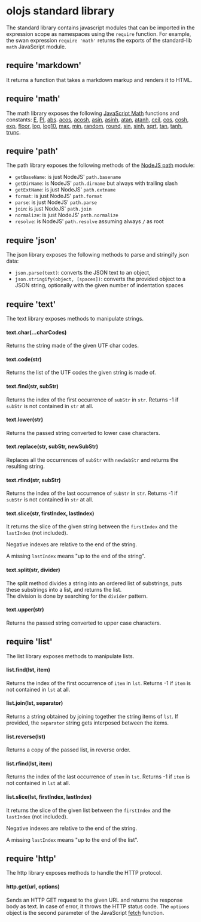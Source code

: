olojs standard library
================================================================================

The standard library contains javascript modules that can be imported in the
expression scope as namespaces using the `require` function. For example, 
the swan expression `require 'math'` returns the exports of the standard-lib
`math` JavaScript module.


require 'markdown'
--------------------------------------------------------------------------------
It returns a function that takes a markdown markup and renders it to HTML.


require 'math'
--------------------------------------------------------------------------------
The math library exposes the following [JavaScript Math](https://developer.mozilla.org/en-US/docs/Web/JavaScript/Reference/Global_Objects/Math)
functions and constants: 
[E](https://developer.mozilla.org/en-US/docs/Web/JavaScript/Reference/Global_Objects/Math/E), 
[PI](https://developer.mozilla.org/en-US/docs/Web/JavaScript/Reference/Global_Objects/Math/PI), 
[abs](https://developer.mozilla.org/en-US/docs/Web/JavaScript/Reference/Global_Objects/Math/max). 
[acos](https://developer.mozilla.org/en-US/docs/Web/JavaScript/Reference/Global_Objects/Math/acos),
[acosh](https://developer.mozilla.org/en-US/docs/Web/JavaScript/Reference/Global_Objects/Math/acosh),
[asin](https://developer.mozilla.org/en-US/docs/Web/JavaScript/Reference/Global_Objects/Math/asin),
[asinh](https://developer.mozilla.org/en-US/docs/Web/JavaScript/Reference/Global_Objects/Math/asinh),
[atan](https://developer.mozilla.org/en-US/docs/Web/JavaScript/Reference/Global_Objects/Math/atan), 
[atanh](https://developer.mozilla.org/en-US/docs/Web/JavaScript/Reference/Global_Objects/Math/atanh), 
[ceil](https://developer.mozilla.org/en-US/docs/Web/JavaScript/Reference/Global_Objects/Math/ceil), 
[cos](https://developer.mozilla.org/en-US/docs/Web/JavaScript/Reference/Global_Objects/Math/cos),
[cosh](https://developer.mozilla.org/en-US/docs/Web/JavaScript/Reference/Global_Objects/Math/cosh),
[exp](https://developer.mozilla.org/en-US/docs/Web/JavaScript/Reference/Global_Objects/Math/exp),
[floor](https://developer.mozilla.org/en-US/docs/Web/JavaScript/Reference/Global_Objects/Math/floor),
[log](https://developer.mozilla.org/en-US/docs/Web/JavaScript/Reference/Global_Objects/Math/log),
[log10](https://developer.mozilla.org/en-US/docs/Web/JavaScript/Reference/Global_Objects/Math/log10),
[max](https://developer.mozilla.org/en-US/docs/Web/JavaScript/Reference/Global_Objects/Math/max), 
[min](https://developer.mozilla.org/en-US/docs/Web/JavaScript/Reference/Global_Objects/Math/min), 
[random](https://developer.mozilla.org/en-US/docs/Web/JavaScript/Reference/Global_Objects/Math/random), 
[round](https://developer.mozilla.org/en-US/docs/Web/JavaScript/Reference/Global_Objects/Math/round),
[sin](https://developer.mozilla.org/en-US/docs/Web/JavaScript/Reference/Global_Objects/Math/sin),
[sinh](https://developer.mozilla.org/en-US/docs/Web/JavaScript/Reference/Global_Objects/Math/sinh),
[sqrt](https://developer.mozilla.org/en-US/docs/Web/JavaScript/Reference/Global_Objects/Math/sqrt),
[tan](https://developer.mozilla.org/en-US/docs/Web/JavaScript/Reference/Global_Objects/Math/tan), 
[tanh](https://developer.mozilla.org/en-US/docs/Web/JavaScript/Reference/Global_Objects/Math/tanh), 
[trunc](https://developer.mozilla.org/en-US/docs/Web/JavaScript/Reference/Global_Objects/Math/trunc). 


require 'path'
--------------------------------------------------------------------------------
The path library exposes the following methods of the [NodeJS path](https://nodejs.org/api/path.html) module:

* `getBaseName`: is just NodeJS' `path.basename`
* `getDirName`: is NodeJS' `path.dirname` but always with trailing slash
* `getExtName`: is just NodeJS' `path.extname`
* `format`: is just NodeJS' `path.format`
* `parse`: is just NodeJS' `path.parse`
* `join`: is just NodeJS' `path.join`
* `normalize`: is just NodeJS' `path.normalize`
* `resolve`: is NodeJS' `path.resolve` assuming always `/` as root


require 'json'
--------------------------------------------------------------------------------
The json library exposes the following methods to parse and stringify json data:

* `json.parse(text)`: converts the JSON text to an object,
* `json.stringify(object, [spaces])`: converts the provided object to a JSON
  string, optionally with the given number of indentation spaces


require 'text'
--------------------------------------------------------------------------------
The text library exposes methods to manipulate strings.

#### text.char(...charCodes)
Returns the string made of the given UTF char codes.

#### text.code(str)
Returns the list of the UTF codes the given string is made of.

#### text.find(str, subStr)
Returns the index of the first occurrence of `subStr` in `str`.
Returns -1 if `subStr` is not contained in `str` at all.

#### text.lower(str)
Returns the passed string converted to lower case characters.

#### text.replace(str, subStr, newSubStr)
Replaces all the occurrences of `subStr` with `newSubStr` and returns the
resulting string.

#### text.rfind(str, subStr)
Returns the index of the last occurrence of `subStr` in `str`.
Returns -1 if `subStr` is not contained in `str` at all.

#### text.slice(str, firstIndex, lastIndex)
It returns the slice of the given string between the `firstIndex` and the
`lastIndex` (not included).

Negative indexes are relative to the end of the string.

A missing `lastIndex` means "up to the end of the string".

#### text.split(str, divider)
The split method divides a string into an ordered list of substrings, puts these 
substrings into a list, and returns the list.  
The division is done by searching for the `divider` pattern.

#### text.upper(str)
Returns the passed string converted to upper case characters.


require 'list'
--------------------------------------------------------------------------------
The list library exposes methods to manipulate lists.

#### list.find(lst, item)
Returns the index of the first occurrence of `item` in `lst`.
Returns -1 if `item` is not contained in `lst` at all.

#### list.join(lst, separator)
Returns a string obtained by joining together the string items of `lst`.
If provided, the `separator` string gets interposed between the items.

#### list.reverse(lst)
Returns a copy of the passed list, in reverse order.

#### list.rfind(lst, item)
Returns the index of the last occurrence of `item` in `lst`.
Returns -1 if `item` is not contained in `lst` at all.

#### list.slice(lst, firstIndex, lastIndex)
It returns the slice of the given list between the `firstIndex` and the
`lastIndex` (not included).

Negative indexes are relative to the end of the string.

A missing `lastIndex` means "up to the end of the list".


require 'http'
--------------------------------------------------------------------------------
The http library exposes methods to handle the HTTP protocol.

#### http.get(url, options)
Sends an HTTP GET request to the given URL and returns the response body as
text.
In case of error, it throws the HTTP status code.
The `options` object is the second parameter of the JavaScript 
[fetch](https://developer.mozilla.org/en-US/docs/Web/API/WindowOrWorkerGlobalScope/fetch) 
function. 
